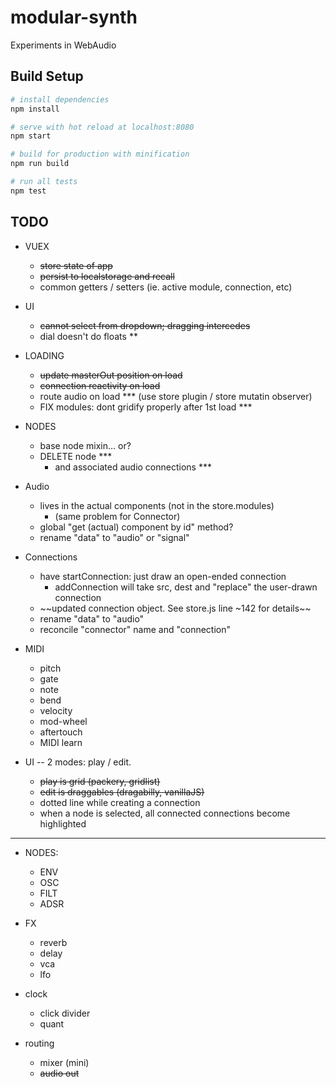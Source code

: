 # modular-synth

Experiments in WebAudio

## Build Setup

``` bash
# install dependencies
npm install

# serve with hot reload at localhost:8080
npm start

# build for production with minification
npm run build

# run all tests
npm test
```


## TODO

- VUEX
  - ~~store state of app~~
  - ~~persist to localstorage and recall~~
  - common getters / setters (ie. active module, connection, etc)


- UI
  - ~~cannot select from dropdown; dragging intercedes~~
  - dial doesn't do floats **


- LOADING
  - ~~update masterOut position on load~~
  - ~~connection reactivity on load~~
  - route audio on load *** (use store plugin / store mutatin observer)
  - FIX modules: dont gridify properly after 1st load ***


- NODES
  - base node mixin... or?
  - DELETE node ***
    - and associated audio connections ***


- Audio
  - lives in the actual components (not in the store.modules)
    - (same problem for Connector)
  - global "get (actual) component by id" method?
  - rename "data" to "audio" or "signal"


- Connections
  - have startConnection: just draw an open-ended connection
    - addConnection will take src, dest and "replace" the user-drawn connection
  - ~~updated connection object. See store.js line ~142 for details~~
  - rename "data" to "audio"
  - reconcile "connector" name and "connection"

- MIDI
  - pitch
  - gate
  - note
  - bend
  - velocity
  - mod-wheel
  - aftertouch
  - MIDI learn


- UI -- 2 modes: play / edit.
  - ~~play is grid (packery, gridlist)~~
  - ~~edit is draggables (dragabilly, vanillaJS)~~
  - dotted line while creating a connection
  - when a node is selected, all connected connections become highlighted


----------------------------------------------------------------


- NODES:
  - ENV
  - OSC
  - FILT
  - ADSR


- FX
  - reverb
  - delay
  - vca
  - lfo


- clock
  - click divider
  - quant


- routing
  - mixer (mini)
  - ~~audio out~~

